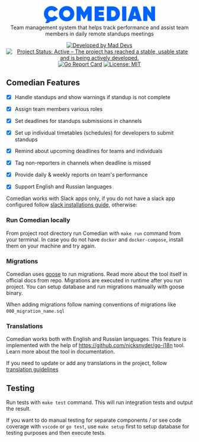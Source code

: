 <div align="center">
    <img style="width: 300px" src ="docs/logo.png" />
</div>

<div align="center"> Team management system that helps track performance and assist team members in daily remote standups meetings 

[![Developed by Mad Devs](https://maddevs.io/badge-dark.svg)](https://maddevs.io/)
[![Project Status: Active – The project has reached a stable, usable state and is being actively developed.](https://www.repostatus.org/badges/latest/active.svg)](https://www.repostatus.org/#active)
[![Go Report Card](https://goreportcard.com/badge/github.com/maddevsio/comedian)](https://goreportcard.com/report/github.com/maddevsio/comedian)
[![License: MIT](https://img.shields.io/badge/License-MIT-yellow.svg)](https://opensource.org/licenses/MIT)

</div>

## Comedian Features

- [x] Handle standups and show warnings if standup is not complete 
- [x] Assign team members various roles
- [x] Set deadlines for standups submissions in channels
- [x] Set up individual timetables (schedules) for developers to submit standups
- [x] Remind about upcoming deadlines for teams and individuals
- [x] Tag non-reporters in channels when deadline is missed
- [x] Provide daily & weekly reports on team's performance
- [x] Support English and Russian languages


Comedian works with Slack apps only, if you do not have a slack app configured follow [slack installations guide](docs/slack.md), otherwise: 

### Run Comedian locally

From project root directory run Comedian with `make run` command from your terminal. In case you do not have `docker` and `docker-compose`, install them on your machine and try again.

### Migrations

Comedian uses [goose](https://github.com/pressly/goose) to run migrations. Read more about the tool itself in official docs from repo. Migrations are executed in runtime after you run project. You can setup database and run migrations manually with goose binary. 

When adding migrations follow naming conventions of migrations like `000_migration_name.sql`

### Translations 
Comedian works both with English and Russian languages. This feature is implemented with the help of https://github.com/nicksnyder/go-i18n tool. Learn more about the tool in documentation. 

If you need to update or add any translations in the project, follow [translation guidelines](docs/translations.md)

## Testing

Run tests with `make test` command. This will run integration tests and output the result.

If you want to do manual testing for separate components / or see code coverage with `vscode` or `go test`, use `make setup` first to setup database for testing purposes and then execute tests. 
